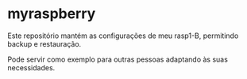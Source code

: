 # myraspberry

Este repositório mantém as configurações de meu rasp1-B, permitindo backup e restauração.

Pode servir como exemplo para outras pessoas adaptando às suas necessidades.
